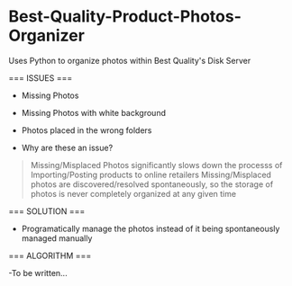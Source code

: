 # Best-Quality-Product-Photos-Organizer
Uses Python to organize photos within Best Quality's Disk Server

=== ISSUES ===

- Missing Photos
- Missing Photos with white background
- Photos placed in the wrong folders

- Why are these an issue?
> Missing/Misplaced Photos significantly slows down the processs of Importing/Posting products to online retailers
> Missing/Misplaced photos are discovered/resolved spontaneously, so the storage of photos is never completely organized at any given time

=== SOLUTION ===

- Programatically manage the photos instead of it being spontaneously managed manually

=== ALGORITHM ===

-To be written...

